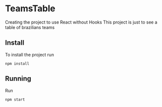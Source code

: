 # TeamsTable
Creating the project to use React without Hooks
This project is just to see a table of brazilians teams

## Install
To install the project run
```
npm install
```
## Running
Run 
```
npm start
```
